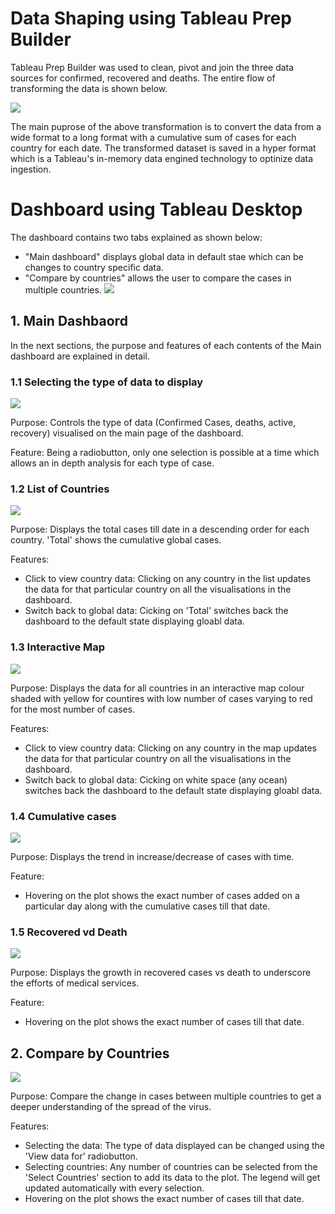 # Data Shaping using Tableau Prep Builder

Tableau Prep Builder was used to clean, pivot and join the three data sources for confirmed, recovered and deaths.  The entire flow of transforming the data is shown below.

![](../images/Data%20Cleaning%20Flow.png)

The main puprose of the above transformation is to convert the data from a wide format to a long format with a cumulative sum of cases for each country for each date.  The transformed dataset is saved in a hyper format which is a Tableau's in-memory data engined technology to optinize data ingestion. 


# Dashboard using Tableau Desktop

The dashboard contains two tabs explained as shown below:

* "Main dashboard" displays global data in default stae which can be changes to country specific data.
* "Compare by countries" allows the user to compare the cases in multiple countries. 
![](../images/tabs.png)



## 1. Main Dashbaord

In the next sections, the purpose and features of each contents of the Main dashboard are explained in detail.

### 1.1 Selecting the type of data to display

![](../images/radiobutton.png)

Purpose: Controls the type of data (Confirmed Cases, deaths, active, recovery) visualised on the main page of the dashboard.

Feature: Being a radiobutton, only one selection is possible at a time which allows an in depth analysis for each type of case.

### 1.2 List of Countries

![](../images/Country%20list.png)

Purpose: Displays the total cases till date in a descending order for each country. 'Total' shows the cumulative global cases.

Features: 
* Click to view country data: Clicking on any country in the list updates the data for that particular country on all the visualisations in the dashboard. 
* Switch back to global data: Cicking on 'Total' switches back the dashboard to the default state displaying gloabl data.

### 1.3 Interactive Map

![](../images/Map.png)

Purpose: Displays the data for all countries in an interactive map colour shaded with yellow for countires with low number of cases varying to red for the most number of cases.

Features: 
* Click to view country data: Clicking on any country in the map updates the data for that particular country on all the visualisations in the dashboard. 
* Switch back to global data: Cicking on white space (any ocean) switches back the dashboard to the default state displaying gloabl data.

### 1.4 Cumulative cases

![](../images/Cumulative.png)

Purpose: Displays the trend in increase/decrease of cases with time. 

Feature: 
* Hovering on the plot shows the exact number of cases added on a particular day along with the cumulative cases till that date.

### 1.5 Recovered vd Death

![](../images/Recovered%20vs%20Death.png)

Purpose: Displays the growth in recovered cases vs death to underscore the efforts of medical services. 

Feature: 
* Hovering on the plot shows the exact number of cases till that date.

## 2. Compare by Countries

![](../images/Compare.png)

Purpose: Compare the change in cases between multiple countries to get a deeper understanding of the spread of the virus.

Features:
* Selecting the data: The type of data displayed can be changed using the 'View data for' radiobutton.
* Selecting countries: Any number of countries can be selected from the 'Select Countries' section to add its data to the plot. The legend will get updated automatically with every selection.
* Hovering on the plot shows the exact number of cases till that date.
